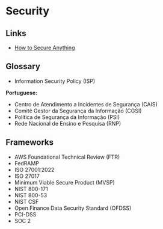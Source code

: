 # Security

## Links

- [How to Secure Anything](https://github.com/veeral-patel/how-to-secure-anything)

## Glossary

- Information Security Policy (ISP)

**Portuguese:**

- Centro de Atendimento a Incidentes de Segurança (CAIS)
- Comitê Gestor da Segurança da Informação (CGSI)
- Política de Segurança da Informação (PSI)
- Rede Nacional de Ensino e Pesquisa (RNP)

<!--
https://github.com/redezalla/Construindo-uma-Pol-tica-de-Seguran-a-da-Informa-o

https://github.com/linea-it/docs/blob/master/docs/politicas.md
https://docs.google.com/document/d/1guNonR3KK8u016o5_DVXsYQqrZdKLOIkASiOkPqBgOE/edit

https://github.com/gustavohenrique/guia-para-times-tecnicos/blob/master/content/sgsi.md
https://github.com/gustavohenrique/guia-para-times-tecnicos/blob/master/content/psi.md
https://github.com/gustavohenrique/guia-para-times-tecnicos/blob/master/content/pds.md

https://github.com/cloudtostreet/policies

https://github.com/sidneiweber/website/blob/main/content/posts/seguranca-da-informacao-o-que-preciso-saber.md
-->

## Frameworks

- AWS Foundational Technical Review (FTR)
- FedRAMP
- ISO 27001:2022
- ISO 27017
- Minimum Viable Secure Product (MVSP)
- NIST 800-171
- NIST 800-53
- NIST CSF
- Open Finance Data Security Standard (OFDSS)
- PCI-DSS
- SOC 2
